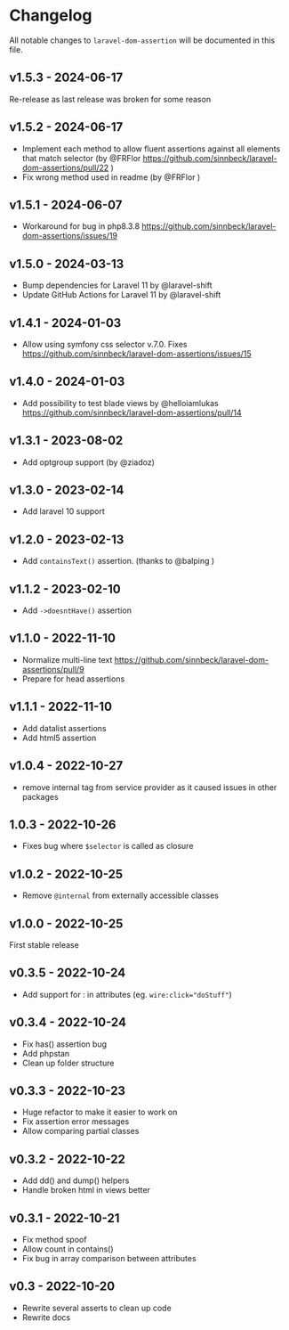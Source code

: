 # Changelog

All notable changes to `laravel-dom-assertion` will be documented in this file.

## v1.5.3 - 2024-06-17

Re-release as last release was broken for some reason

## v1.5.2 - 2024-06-17

* Implement each method to allow fluent assertions against all elements that match selector (by @FRFlor https://github.com/sinnbeck/laravel-dom-assertions/pull/22 )
* Fix wrong method used in readme (by @FRFlor )

## v1.5.1 - 2024-06-07

* Workaround for bug in php8.3.8 https://github.com/sinnbeck/laravel-dom-assertions/issues/19

## v1.5.0 - 2024-03-13

* Bump dependencies for Laravel 11 by @laravel-shift
* Update GitHub Actions for Laravel 11 by @laravel-shift

## v1.4.1 - 2024-01-03

* Allow using symfony css selector v.7.0. Fixes https://github.com/sinnbeck/laravel-dom-assertions/issues/15

## v1.4.0 - 2024-01-03

* Add possibility to test blade views by @helloiamlukas https://github.com/sinnbeck/laravel-dom-assertions/pull/14

## v1.3.1 - 2023-08-02

- Add optgroup support (by @ziadoz)

## v1.3.0 - 2023-02-14

- Add laravel 10 support

## v1.2.0 - 2023-02-13

- Add `containsText()` assertion. (thanks to @balping )

## v1.1.2 - 2023-02-10

- Add `->doesntHave()` assertion

## v1.1.0 - 2022-11-10

- Normalize multi-line text https://github.com/sinnbeck/laravel-dom-assertions/pull/9
- Prepare for head assertions

## v1.1.1 - 2022-11-10

- Add datalist assertions
- Add html5 assertion

## v1.0.4 - 2022-10-27

- remove internal tag from service provider as it caused issues in other packages

## 1.0.3 - 2022-10-26

- Fixes bug where `$selector` is called as closure

## v1.0.2 - 2022-10-25

- Remove `@internal` from externally accessible classes

## v1.0.0 - 2022-10-25

First stable release

## v0.3.5 - 2022-10-24

- Add support for : in attributes (eg. `wire:click="doStuff"`)

## v0.3.4 - 2022-10-24

- Fix has() assertion bug
- Add phpstan
- Clean up folder structure

## v0.3.3 - 2022-10-23

- Huge refactor to make it easier to work on
- Fix assertion error messages
- Allow comparing partial classes

## v0.3.2 - 2022-10-22

- Add dd() and dump() helpers
- Handle broken html in views better

## v0.3.1 - 2022-10-21

- Fix method spoof
- Allow count in contains()
- Fix bug in array comparison between attributes

## v0.3 - 2022-10-20

- Rewrite several asserts to clean up code
- Rewrite docs
